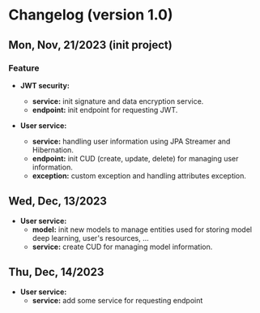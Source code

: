 # Changelog (version 1.0)

## Mon, Nov, 21/2023 (init project)

### Feature

- **JWT security:**

  - **service:** init signature and data encryption service.
  - **endpoint:** init endpoint for requesting JWT.

- **User service:**
  - **service:** handling user information using JPA Streamer and Hibernation.
  - **endpoint:** init CUD (create, update, delete) for managing user information.
  - **exception:** custom exception and handling attributes exception.

## Wed, Dec, 13/2023

- **User service:**
  - **model:** init new models to manage entities used for storing model deep learning, user's resources, ...
  - **service:** create CUD for managing model information.

## Thu, Dec, 14/2023

- **User service:**
  - **service:** add some service for requesting endpoint
